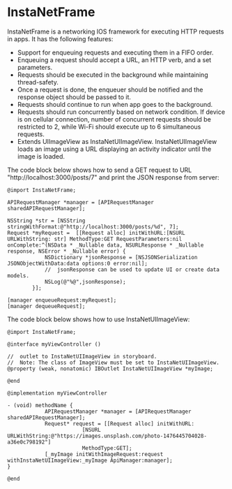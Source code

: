 # InstaNetFrame

InstaNetFrame is a networking IOS framework for executing HTTP requests in apps. It has the following features:

- Support for enqueuing requests and executing them in a FIFO order.
- Enqueuing a request should accept a URL, an HTTP verb, and a set parameters.
- Requests should be executed in the background while maintaining thread-safety.
- Once a request is done, the enqueuer should be notified and the response object should be passed to it.
- Requests should continue to run when app goes to the background.
- Requests should run concurrently based on network condition. If device is on cellular connection, number of concurrent requests should be restricted to 2, while Wi-Fi should execute up to 6 simultaneous requests.
- Extends UIImageView as InstaNetUIImageView. InstaNetUIImageView loads an image using a URL displaying an activity indicator until the image is loaded.


The code block below shows how to send a GET request to URL "http://localhost:3000/posts/7" and 
print the JSON response from server:
```
@import InstaNetFrame;

APIRequestManager *manager = [APIRequestManager sharedAPIRequestManager];

NSString *str = [NSString stringWithFormat:@"http://localhost:3000/posts/%d", 7];
Request *myRequest =  [[Request alloc] initWithURL:[NSURL URLWithString: str] MethodType:GET RequestParameters:nil onComplete:^(NSData * _Nullable data, NSURLResponse * _Nullable response, NSError * _Nullable error) {
            NSDictionary *jsonResponse = [NSJSONSerialization JSONObjectWithData:data options:0 error:nil];
            //  jsonResponse can be used to update UI or create data models.            
            NSLog(@"%@",jsonResponse);
        }];
        
[manager enqueueRequest:myRequest];
[manager dequeueRequest];
```


The code block below shows how to use InstaNetUIImageView:
```
@import InstaNetFrame;

@interface myViewController ()

//  outlet to InstaNetUIImageView in storyboard. 
//  Note: The class of ImageView must be set to InstaNetUIImageView.
@property (weak, nonatomic) IBOutlet InstaNetUIImageView *myImage;

@end

@implementation myViewController

- (void) methodName {
            APIRequestManager *manager = [APIRequestManager sharedAPIRequestManager];
            Request* request = [[Request alloc] initWithURL:
                        [NSURL URLWithString:@"https://images.unsplash.com/photo-1476445704028-a36e0c798192"]
                        MethodType:GET];
            [_myImage initWithImageRequest:request withInstaNetUIImageView:_myImage ApiManager:manager];
}

@end
```



